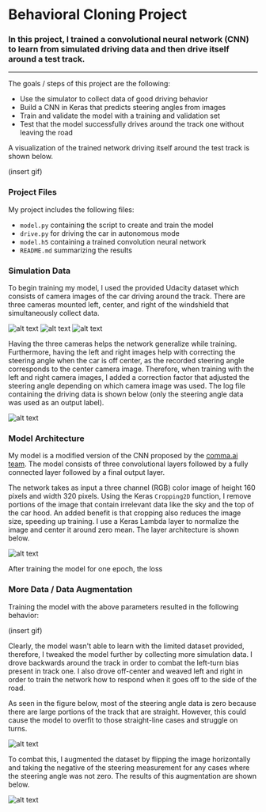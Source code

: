 # **Behavioral Cloning Project** 


### In this project, I trained a convolutional neural network (CNN) to learn from simulated driving data and then drive itself around a test track.

---

The goals / steps of this project are the following:
* Use the simulator to collect data of good driving behavior
* Build a CNN in Keras that predicts steering angles from images
* Train and validate the model with a training and validation set
* Test that the model successfully drives around the track one without leaving the road

A visualization of the trained network driving itself around the test track is shown below.

(insert gif)

[//]: # (Image References)

[image0a]: ./imgs/center.jpg "center"
[image0b]: ./imgs/left.jpg "left"
[image0c]: ./imgs/right.jpg "right"
[image1]: ./imgs/log_file.png "drive log"
[image2]: ./imgs/model_plot.png "model summary"
[image3]: ./imgs/post-augment.jpg "post augmentation"
[image4]: ./examples/placeholder_small.png "Recovery Image"
[image5]: ./examples/placeholder_small.png "Recovery Image"
[image6]: ./examples/placeholder_small.png "Normal Image"
[image7]: ./examples/placeholder_small.png "Flipped Image"

### Project Files
My project includes the following files:
* `model.py` containing the script to create and train the model
* `drive.py` for driving the car in autonomous mode
* `model.h5` containing a trained convolution neural network 
* `README.md` summarizing the results 

### Simulation Data
To begin training my model, I used the provided Udacity dataset which consists of camera images of the car driving around the track. There are three cameras mounted left, center, and right of the windshield that simultaneously collect data. 

![alt text][image0a] ![alt text][image0b] ![alt text][image0c]

Having the three cameras helps the network generalize while training. Furthermore, having the left and right images help with correcting the steering angle when the car is off center, as the recorded steering angle corresponds to the center camera image. Therefore, when training with the left and right camera images, I added a correction factor that adjusted the steering angle depending on which camera image was used. The log file containing the driving data is shown below (only the steering angle data was used as an output label).

![alt text][image1]

### Model Architecture
My model is a modified version of the CNN proposed by the [comma.ai team](https://github.com/commaai/research/blob/master/train_steering_model.py). The model consists of three convolutional layers followed by a fully connected layer followed by a final output layer. 

The network takes as input a three channel (RGB) color image of height 160 pixels and width 320 pixels. Using the Keras `Cropping2D` function, I remove portions of the image that contain irrelevant data like the sky and the top of the car hood. An added benefit is that cropping also reduces the image size, speeding up training. I use a Keras Lambda layer to normalize the image and center it around zero mean. The layer architecture is shown below. 

![alt text][image2]

After training the model for one epoch, the loss 

### More Data / Data Augmentation
Training the model with the above parameters resulted in the following behavior:

(insert gif)

Clearly, the model wasn't able to learn with the limited dataset provided, therefore, I tweaked the model further by collecting more simulation data. I drove backwards around the track in order to combat the left-turn bias present in track one. I also drove off-center and weaved left and right in order to train the network how to respond when it goes off to the side of the road.

As seen in the figure below, most of the steering angle data is zero because there are large portions of the track that are straight. However, this could cause the model to overfit to those straight-line cases and struggle on turns.

![alt text][image2]

To combat this, I augmented the dataset by flipping the image horizontally and taking the negative of the steering measurement for any cases where the steering angle was not zero. The results of this augmentation are shown below.

![alt text][image3]
